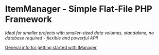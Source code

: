 # ItemManager - Simple Flat-File PHP Framework
_Ideal for smaller projects with smaller-sized data volumes, standalone, no database required - flexible and powerful API!_

[General info for getting started with IManager](https://bigin1.gitlab.io/imanager-docu/)